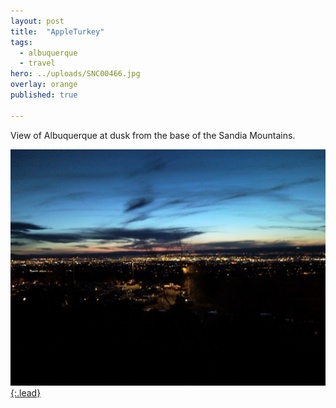 ```yaml
---
layout: post
title:  "AppleTurkey"
tags:
  - albuquerque
  - travel
hero: ../uploads/SNC00466.jpg
overlay: orange
published: true

---
```


View of Albuquerque at dusk from the base of the Sandia Mountains.

[![Albuquerque City Lights](../uploads/SNC00466.jpg){:.lead}](../uploads/SNC00466.jpg)